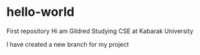 # hello-world
First repository
Hi am Gildred
Studying CSE at Kabarak University

I have created a new branch for my project
